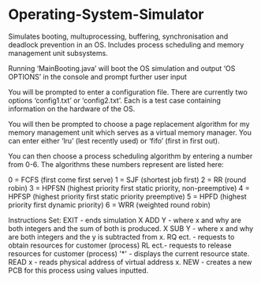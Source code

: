 # Operating-System-Simulator
Simulates booting, multuprocessing, buffering, synchronisation and deadlock prevention in an OS. Includes process scheduling and memory management unit subsystems. 

Running ‘MainBooting.java’ will boot
the OS simulation and output ‘OS OPTIONS’ in the console and prompt further user input

You will be prompted to enter a configuration file.
There are currently two options ‘config1.txt’ or ‘config2.txt’. Each is a test case containing
information on the hardware of the OS. 

You will then be prompted to choose a page
replacement algorithm for my memory management unit which serves as a virtual memory
manager. You can enter either ‘lru’ (lest recently used) or ‘fifo’ (first in first out).

You can then choose a process scheduling algorithm by entering a number from 0-6. The algorithms these
numbers represent are listed here:

0 = FCFS (first come first serve)
1 = SJF (shortest job first)
2 = RR (round robin)
3 = HPFSN (highest priority first static priority, non-preemptive)
4 = HPFSP (highest priority first static priority preemptive)
5 = HPFD (highest priority first dynamic priority)
6 = WRR (weighted round robin)

Instructions Set:
EXIT - ends simulation
X ADD Y - where x and why are both integers and the sum of both is produced.
X SUB Y - where x and why are both integers and the y is subtracted from x.
RQ <customer> <amount of R1> <amount of R2> ect. - requests to obtain resources for customer (process)
RL <customer> <amount of R1> <amount of R2> ect.- requests to release resources for customer (process)
'*' - displays the current resource state.
READ x - reads physical address of virtual address x.
NEW <ID> <arrival time> <CPU burst> <priority> <program size> - creates a new PCB for this process using values inputted.
